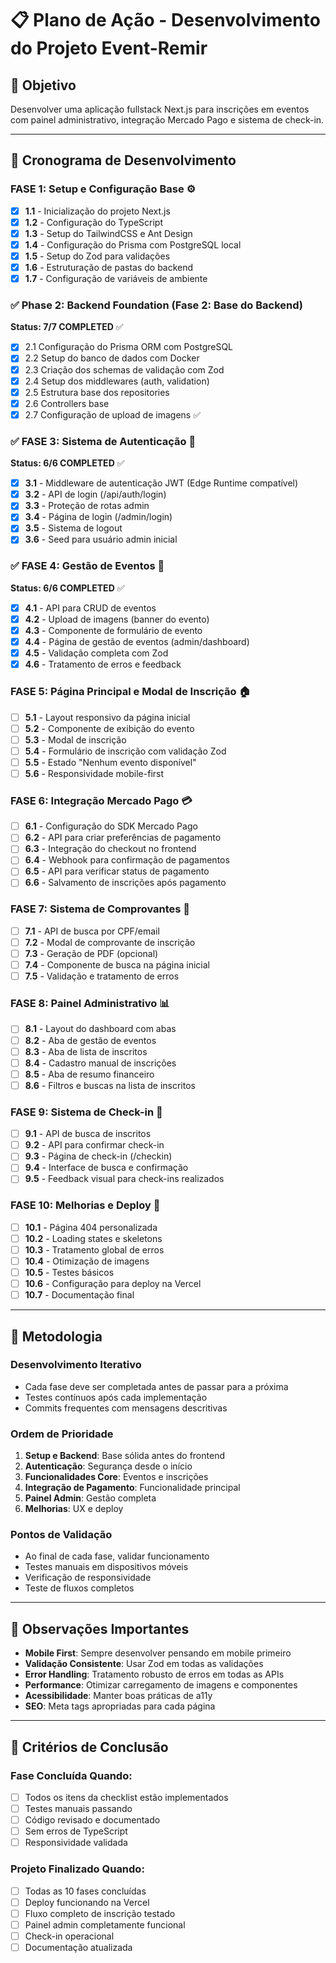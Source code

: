 # 📋 Plano de Ação - Desenvolvimento do Projeto Event-Remir

## 🎯 Objetivo

Desenvolver uma aplicação fullstack Next.js para inscrições em eventos com painel administrativo, integração Mercado Pago e sistema de check-in.

---

## 📅 Cronograma de Desenvolvimento

### **FASE 1: Setup e Configuração Base** ⚙️

- [x] **1.1** - Inicialização do projeto Next.js
- [x] **1.2** - Configuração do TypeScript
- [x] **1.3** - Setup do TailwindCSS e Ant Design
- [x] **1.4** - Configuração do Prisma com PostgreSQL local
- [x] **1.5** - Setup do Zod para validações
- [x] **1.6** - Estruturação de pastas do backend
- [x] **1.7** - Configuração de variáveis de ambiente

### ✅ Phase 2: Backend Foundation (Fase 2: Base do Backend)

**Status: 7/7 COMPLETED** ✅

- [x] 2.1 Configuração do Prisma ORM com PostgreSQL
- [x] 2.2 Setup do banco de dados com Docker
- [x] 2.3 Criação dos schemas de validação com Zod
- [x] 2.4 Setup dos middlewares (auth, validation)
- [x] 2.5 Estrutura base dos repositories
- [x] 2.6 Controllers base
- [x] 2.7 Configuração de upload de imagens ✅

### ✅ **FASE 3: Sistema de Autenticação** 🔐

**Status: 6/6 COMPLETED** ✅

- [x] **3.1** - Middleware de autenticação JWT (Edge Runtime compatível)
- [x] **3.2** - API de login (/api/auth/login)
- [x] **3.3** - Proteção de rotas admin
- [x] **3.4** - Página de login (/admin/login)
- [x] **3.5** - Sistema de logout
- [x] **3.6** - Seed para usuário admin inicial

### ✅ **FASE 4: Gestão de Eventos** 🎪

**Status: 6/6 COMPLETED** ✅

- [x] **4.1** - API para CRUD de eventos
- [x] **4.2** - Upload de imagens (banner do evento)
- [x] **4.3** - Componente de formulário de evento
- [x] **4.4** - Página de gestão de eventos (admin/dashboard)
- [x] **4.5** - Validação completa com Zod
- [x] **4.6** - Tratamento de erros e feedback

### **FASE 5: Página Principal e Modal de Inscrição** 🏠

- [ ] **5.1** - Layout responsivo da página inicial
- [ ] **5.2** - Componente de exibição do evento
- [ ] **5.3** - Modal de inscrição
- [ ] **5.4** - Formulário de inscrição com validação Zod
- [ ] **5.5** - Estado "Nenhum evento disponível"
- [ ] **5.6** - Responsividade mobile-first

### **FASE 6: Integração Mercado Pago** 💳

- [ ] **6.1** - Configuração do SDK Mercado Pago
- [ ] **6.2** - API para criar preferências de pagamento
- [ ] **6.3** - Integração do checkout no frontend
- [ ] **6.4** - Webhook para confirmação de pagamentos
- [ ] **6.5** - API para verificar status de pagamento
- [ ] **6.6** - Salvamento de inscrições após pagamento

### **FASE 7: Sistema de Comprovantes** 📜

- [ ] **7.1** - API de busca por CPF/email
- [ ] **7.2** - Modal de comprovante de inscrição
- [ ] **7.3** - Geração de PDF (opcional)
- [ ] **7.4** - Componente de busca na página inicial
- [ ] **7.5** - Validação e tratamento de erros

### **FASE 8: Painel Administrativo** 📊

- [ ] **8.1** - Layout do dashboard com abas
- [ ] **8.2** - Aba de gestão de eventos
- [ ] **8.3** - Aba de lista de inscritos
- [ ] **8.4** - Cadastro manual de inscrições
- [ ] **8.5** - Aba de resumo financeiro
- [ ] **8.6** - Filtros e buscas na lista de inscritos

### **FASE 9: Sistema de Check-in** 📲

- [ ] **9.1** - API de busca de inscritos
- [ ] **9.2** - API para confirmar check-in
- [ ] **9.3** - Página de check-in (/checkin)
- [ ] **9.4** - Interface de busca e confirmação
- [ ] **9.5** - Feedback visual para check-ins realizados

### **FASE 10: Melhorias e Deploy** 🚀

- [ ] **10.1** - Página 404 personalizada
- [ ] **10.2** - Loading states e skeletons
- [ ] **10.3** - Tratamento global de erros
- [ ] **10.4** - Otimização de imagens
- [ ] **10.5** - Testes básicos
- [ ] **10.6** - Configuração para deploy na Vercel
- [ ] **10.7** - Documentação final

---

## 🔄 Metodologia

### Desenvolvimento Iterativo

- Cada fase deve ser completada antes de passar para a próxima
- Testes contínuos após cada implementação
- Commits frequentes com mensagens descritivas

### Ordem de Prioridade

1. **Setup e Backend**: Base sólida antes do frontend
2. **Autenticação**: Segurança desde o início
3. **Funcionalidades Core**: Eventos e inscrições
4. **Integração de Pagamento**: Funcionalidade principal
5. **Painel Admin**: Gestão completa
6. **Melhorias**: UX e deploy

### Pontos de Validação

- Ao final de cada fase, validar funcionamento
- Testes manuais em dispositivos móveis
- Verificação de responsividade
- Teste de fluxos completos

---

## 📝 Observações Importantes

- **Mobile First**: Sempre desenvolver pensando em mobile primeiro
- **Validação Consistente**: Usar Zod em todas as validações
- **Error Handling**: Tratamento robusto de erros em todas as APIs
- **Performance**: Otimizar carregamento de imagens e componentes
- **Acessibilidade**: Manter boas práticas de a11y
- **SEO**: Meta tags apropriadas para cada página

---

## 🎯 Critérios de Conclusão

### Fase Concluída Quando:

- [ ] Todos os itens da checklist estão implementados
- [ ] Testes manuais passando
- [ ] Código revisado e documentado
- [ ] Sem erros de TypeScript
- [ ] Responsividade validada

### Projeto Finalizado Quando:

- [ ] Todas as 10 fases concluídas
- [ ] Deploy funcionando na Vercel
- [ ] Fluxo completo de inscrição testado
- [ ] Painel admin completamente funcional
- [ ] Check-in operacional
- [ ] Documentação atualizada
